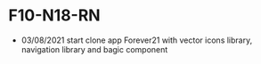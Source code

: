 # F10-N18-RN
- 03/08/2021 start clone app Forever21 with vector icons library, navigation library and bagic component